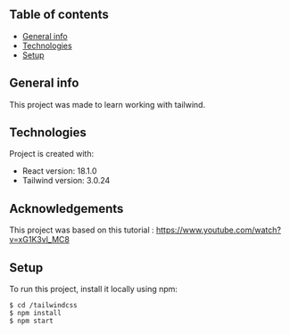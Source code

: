 ## Table of contents
* [General info](#general-info)
* [Technologies](#technologies)
* [Setup](#setup)

## General info
This project was made to learn working with tailwind.
	
## Technologies
Project is created with:
* React version: 18.1.0
* Tailwind version: 3.0.24

## Acknowledgements
This project was based on this tutorial : https://www.youtube.com/watch?v=xG1K3vl_MC8

	
## Setup
To run this project, install it locally using npm:

```
$ cd /tailwindcss
$ npm install
$ npm start
```
